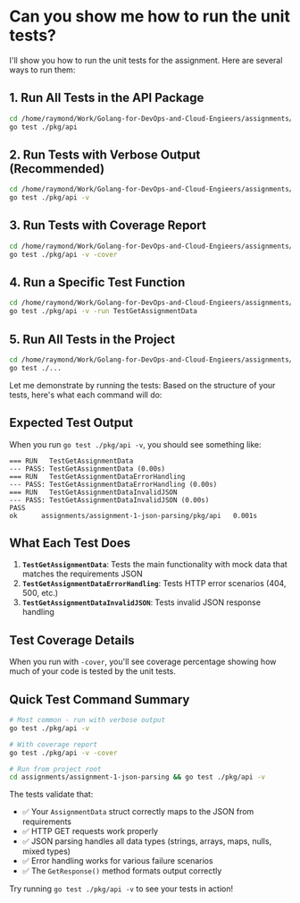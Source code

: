 # Can you show me how to run the unit tests?

I'll show you how to run the unit tests for the assignment. Here are several ways to run them:

## 1. Run All Tests in the API Package

```bash
cd /home/raymond/Work/Golang-for-DevOps-and-Cloud-Engieers/assignments/assignment-1-json-parsing
go test ./pkg/api
```

## 2. Run Tests with Verbose Output (Recommended)

```bash
cd /home/raymond/Work/Golang-for-DevOps-and-Cloud-Engieers/assignments/assignment-1-json-parsing
go test ./pkg/api -v
```

## 3. Run Tests with Coverage Report

```bash
cd /home/raymond/Work/Golang-for-DevOps-and-Cloud-Engieers/assignments/assignment-1-json-parsing
go test ./pkg/api -v -cover
```

## 4. Run a Specific Test Function

```bash
cd /home/raymond/Work/Golang-for-DevOps-and-Cloud-Engieers/assignments/assignment-1-json-parsing
go test ./pkg/api -v -run TestGetAssignmentData
```

## 5. Run All Tests in the Project

```bash
cd /home/raymond/Work/Golang-for-DevOps-and-Cloud-Engieers/assignments/assignment-1-json-parsing
go test ./...
```

Let me demonstrate by running the tests: Based on the structure of your tests, here's what each command will do:

## Expected Test Output

When you run `go test ./pkg/api -v`, you should see something like:

```
=== RUN   TestGetAssignmentData
--- PASS: TestGetAssignmentData (0.00s)
=== RUN   TestGetAssignmentDataErrorHandling  
--- PASS: TestGetAssignmentDataErrorHandling (0.00s)
=== RUN   TestGetAssignmentDataInvalidJSON
--- PASS: TestGetAssignmentDataInvalidJSON (0.00s)
PASS
ok      assignments/assignment-1-json-parsing/pkg/api   0.001s
```

## What Each Test Does

1. **`TestGetAssignmentData`**: Tests the main functionality with mock data that matches the requirements JSON
2. **`TestGetAssignmentDataErrorHandling`**: Tests HTTP error scenarios (404, 500, etc.)
3. **`TestGetAssignmentDataInvalidJSON`**: Tests invalid JSON response handling

## Test Coverage Details

When you run with `-cover`, you'll see coverage percentage showing how much of your code is tested by the unit tests.

## Quick Test Command Summary

```bash
# Most common - run with verbose output
go test ./pkg/api -v

# With coverage report
go test ./pkg/api -v -cover

# Run from project root
cd assignments/assignment-1-json-parsing && go test ./pkg/api -v
```

The tests validate that:
- ✅ Your `AssignmentData` struct correctly maps to the JSON from requirements
- ✅ HTTP GET requests work properly 
- ✅ JSON parsing handles all data types (strings, arrays, maps, nulls, mixed types)
- ✅ Error handling works for various failure scenarios
- ✅ The `GetResponse()` method formats output correctly

Try running `go test ./pkg/api -v` to see your tests in action!